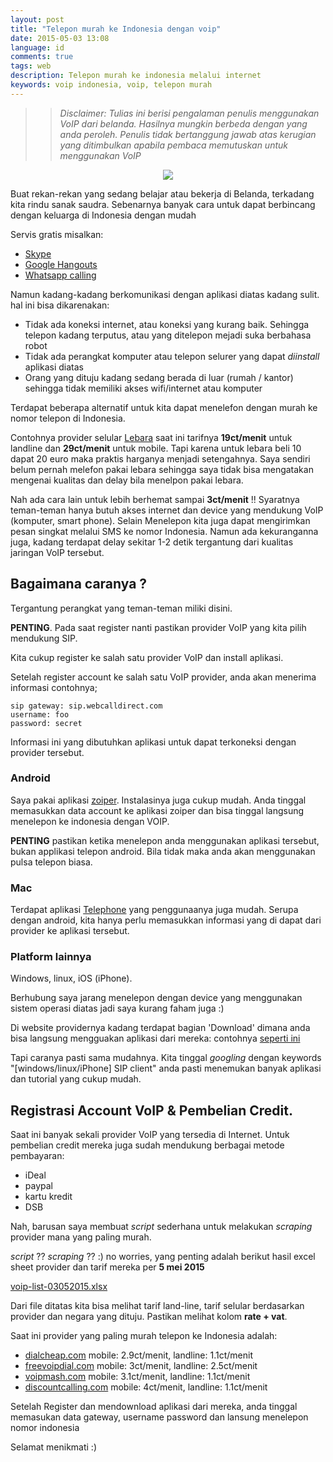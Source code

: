 ```yaml
---
layout: post
title: "Telepon murah ke Indonesia dengan voip"
date: 2015-05-03 13:08
language: id
comments: true
tags: web
description: Telepon murah ke indonesia melalui internet
keywords: voip indonesia, voip, telepon murah
---
```


>> *Disclaimer: Tulias ini berisi pengalaman penulis menggunakan VoIP dari belanda. Hasilnya mungkin berbeda
dengan yang anda peroleh. Penulis tidak bertanggung jawab atas kerugian yang ditimbulkan apabila pembaca
memutuskan untuk menggunakan VoIP*

<div class="thumbnail" align="center">
  <img src="http://blog.allstream.com/wp-content/uploads/2013/05/3822639-xsmall.jpg"/>
</div>

Buat rekan-rekan yang sedang belajar atau bekerja di Belanda, terkadang kita rindu sanak saudra.
Sebenarnya banyak cara untuk dapat berbincang dengan keluarga di Indonesia dengan mudah

Servis gratis misalkan:

* [Skype](http://www.skype.com/en/)
* [Google Hangouts](http://www.google.com/+/learnmore/hangouts/)
* [Whatsapp calling](http://www.whatsapp.com/faq/en/android/28000016)

Namun kadang-kadang berkomunikasi dengan aplikasi diatas kadang sulit. hal ini bisa dikarenakan:

* Tidak ada koneksi internet, atau koneksi yang kurang baik. Sehingga telepon kadang terputus, atau yang ditelepon mejadi suka berbahasa robot
* Tidak ada perangkat komputer atau telepon selurer yang dapat *diinstall* aplikasi diatas
* Orang yang dituju kadang sedang berada di luar (rumah / kantor) sehingga tidak memiliki akses wifi/internet atau komputer

Terdapat beberapa alternatif untuk kita dapat menelefon dengan murah ke nomor telepon di Indonesia.

Contohnya provider selular [Lebara](http://www.lebara.nl/prepaid/rates) saat ini tarifnya
**19ct/menit** untuk landline dan **29ct/menit** untuk mobile. Tapi karena untuk lebara beli 10 dapat 20 euro
maka praktis harganya menjadi setengahnya. Saya sendiri belum pernah melefon pakai lebara
sehingga saya tidak bisa mengatakan mengenai kualitas dan delay bila menelpon pakai lebara.

Nah ada cara lain untuk lebih berhemat sampai **3ct/menit** !!
Syaratnya teman-teman hanya butuh akses internet dan device yang mendukung VoIP (komputer, smart phone).
Selain Menelepon kita juga dapat mengirimkan pesan singkat melalui SMS ke nomor Indonesia.
Namun ada kekuranganna juga, kadang terdapat delay sekitar 1-2 detik tergantung dari kualitas jaringan VoIP tersebut.

## Bagaimana caranya ?

Tergantung perangkat yang teman-teman miliki disini.

**PENTING**. Pada saat register nanti pastikan provider VoIP yang kita pilih mendukung SIP.

Kita cukup register ke salah satu provider VoIP dan install aplikasi.

Setelah register account ke salah satu VoIP provider, anda akan menerima informasi contohnya;

```
sip gateway: sip.webcalldirect.com
username: foo
password: secret
```

Informasi ini yang dibutuhkan aplikasi untuk dapat terkoneksi dengan provider tersebut.

### Android

Saya pakai aplikasi [zoiper](https://play.google.com/store/apps/details?id=com.zoiper.android.app&hl=en).
Instalasinya juga cukup mudah.
Anda tinggal memasukkan data account ke aplikasi zoiper dan bisa tinggal langsung menelepon ke indonesia dengan VOIP.

**PENTING** pastikan ketika menelepon anda menggunakan aplikasi tersebut, bukan applikasi telepon android.
Bila tidak maka anda akan menggunakan pulsa telepon biasa.

### Mac

Terdapat aplikasi [Telephone](https://itunes.apple.com/en/app/telephone/id406825478?mt=12) yang penggunaanya juga mudah.
Serupa dengan android, kita hanya perlu memasukkan informasi yang di dapat dari provider ke aplikasi tersebut.

### Platform lainnya

Windows, linux, iOS (iPhone).

Berhubung saya jarang menelepon dengan device yang menggunakan sistem operasi diatas jadi saya kurang faham juga :)

Di website providernya kadang terdapat bagian 'Download' dimana anda bisa langsung mengguakan aplikasi dari mereka:
contohnya [seperti ini](http://www.dialcheap.com/download/desktop)

Tapi caranya pasti sama mudahnya. Kita tinggal *googling* dengan keywords "[windows/linux/iPhone] SIP client" anda pasti menemukan
banyak aplikasi dan tutorial yang cukup mudah.

## Registrasi Account VoIP & Pembelian Credit.

Saat ini banyak sekali provider VoIP yang tersedia di Internet. Untuk pembelian credit mereka juga sudah mendukung berbagai metode pembayaran:

* iDeal
* paypal
* kartu kredit
* DSB

Nah, barusan saya membuat *script* sederhana untuk melakukan *scraping*  provider mana yang paling murah.

*script* ?? *scraping* ?? :) no worries, yang penting adalah berikut hasil excel sheet provider dan tarif mereka per **5 mei 2015**


[voip-list-03052015.xlsx](/files/voip-list-03052015.xlsx)

Dari file ditatas kita bisa melihat tarif land-line, tarif selular berdasarkan provider dan negara yang dituju. Pastikan melihat kolom **rate + vat**.

Saat ini provider yang paling murah telepon ke Indonesia adalah:

* [dialcheap.com](http://www.dialcheap.com/rates/calling-rates) mobile: 2.9ct/menit, landline: 1.1ct/menit
* [freevoipdial.com](http://www.freevoipdeal.com/calling_rates/) mobile: 3ct/menit,  landline: 2.5ct/menit
* [voipmash.com](http://www.voipsmash.com/rates/calling-rates) mobile: 3.1ct/menit, landline: 1.1ct/menit
* [discountcalling.com](http://www.discountcalling.com/rates/calling-rates) mobile: 4ct/menit, landline: 1.1ct/menit

Setelah Register dan mendownload aplikasi dari mereka, anda tinggal memasukan data gateway, username password dan lansung menelepon nomor indonesia

Selamat menikmati :)

